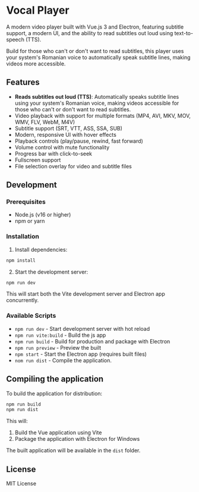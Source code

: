 # Vocal Player

A modern video player built with Vue.js 3 and Electron, featuring subtitle support, a modern UI, and the ability to read subtitles out loud using text-to-speech (TTS).

Build for those who can't or don't want to read subtitles, this player uses your system's Romanian voice to automatically speak subtitle lines, making videos more accessible.
## Features

- **Reads subtitles out loud (TTS)**: Automatically speaks subtitle lines using your system's Romanian voice, making videos accessible for those who can't or don't want to read subtitles.
- Video playback with support for multiple formats (MP4, AVI, MKV, MOV, WMV, FLV, WebM, M4V)
- Subtitle support (SRT, VTT, ASS, SSA, SUB)
- Modern, responsive UI with hover effects
- Playback controls (play/pause, rewind, fast forward)
- Volume control with mute functionality
- Progress bar with click-to-seek
- Fullscreen support
- File selection overlay for video and subtitle files

## Development

### Prerequisites

- Node.js (v16 or higher)
- npm or yarn

### Installation

1. Install dependencies:
```bash
npm install
```

2. Start the development server:
```bash
npm run dev
```

This will start both the Vite development server and Electron app concurrently.

### Available Scripts

- `npm run dev` - Start development server with hot reload
- `npm run vite:build` - Build the js app
- `npm run build` - Build for production and package with Electron
- `npm run preview` - Preview the built
- `npm start` - Start the Electron app (requires built files)
- `nom run dist` - Compile the application.

## Compiling the application

To build the application for distribution:

```bash
npm run build
npm run dist
```

This will:
1. Build the Vue application using Vite
2. Package the application with Electron for Windows

The built application will be available in the `dist` folder.

## License

MIT License
